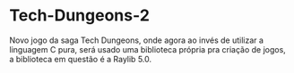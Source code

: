 # Tech-Dungeons-2
Novo jogo da saga Tech Dungeons, onde agora ao invés de utilizar a linguagem C pura, será usado uma biblioteca própria pra criação de jogos, a biblioteca em questão é a Raylib 5.0.
